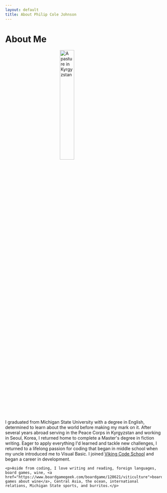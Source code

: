 ```yaml
---
layout: default
title: About Philip Cole Johnson
---
```


<div class="post">
  <h1 class="pageTitle">About Me</h1>
  <img src="{{ '/assets/img/profile.jpg' | prepend: site.baseurl }}" alt="A pasture in Kyrgyzstan" width="30%" style="margin-left: 35%">
    <p>I graduated from Michigan State University with a degree in English, determined to learn about the world before making my mark on it. After several years abroad serving in the Peace Corps in Kyrgyzstan and working in Seoul, Korea, I returned home to complete a Master's degree in fiction writing. Eager to apply everything I'd learned and tackle new challenges, I returned to a lifelong passion for coding that began in middle school when my uncle introduced me to Visual Basic. I joined <a href="http://www.vikingcodeschool.com">Viking Code School</a> and began a career in development.</p>

    <p>Aside from coding, I love writing and reading, foreign languages, board games, wine, <a href="https://www.boardgamegeek.com/boardgame/128621/viticulture">board games about wine</a>, Central Asia, the ocean, international relations, Michigan State sports, and burritos.</p>
</div>